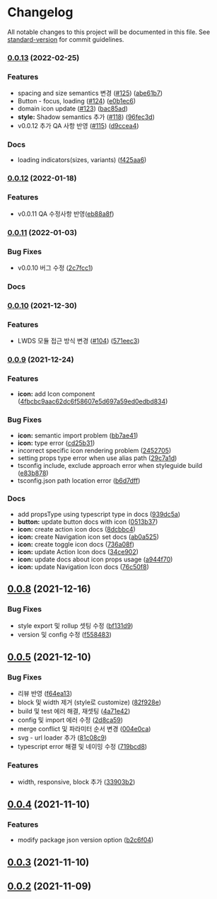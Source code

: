 # Changelog

All notable changes to this project will be documented in this file. See [standard-version](https://github.com/conventional-changelog/standard-version) for commit guidelines.

### [0.0.13](https://github.com/linewalks/lwds/compare/v0.0.8...v0.0.13) (2022-02-25)

### Features

- spacing and size semantics 변경 ([#125](https://github.com/linewalks/lwds/pull/125)) ([abe61b7](https://github.com/linewalks/lwds/commit/abe61b79db0fe4bb337604379e4b58ca1c4dae78))
- Button - focus, loading ([#124](https://github.com/linewalks/lwds/pull/124)) ([e0b1ec6](https://github.com/linewalks/lwds/commit/e0b1ec6158b5b49a94213a31b229cfd016db60a3))
- domain icon update ([#123](https://github.com/linewalks/lwds/pull/123)) ([bac85ad](https://github.com/linewalks/lwds/commit/bac85ad133673a17b77b2009759b224d9a67f617))
- **style:** Shadow semantics 추가 ([#118](https://github.com/linewalks/lwds/issues/118)) ([96fec3d](https://github.com/linewalks/lwds/commit/96fec3d5a35ccf723a07adb19141f4668f29e22d))
- v0.0.12 추가 QA 사항 반영 ([#115](https://github.com/linewalks/lwds/issues/115)) ([d9ccea4](https://github.com/linewalks/lwds/commit/d9ccea429c7090a9a276a652b2ac9478818192c7))

### Docs

- loading indicators(sizes, variants) ([f425aa6](https://github.com/linewalks/lwds/commit/f425aa6966947bfcede1d57d84fb6c4124ccc71c))

### [0.0.12](https://github.com/linewalks/lwds/compare/v0.0.11...v0.0.12) (2022-01-18)

### Features

- v0.0.11 QA 수정사항 반영([eb88a8f](https://github.com/linewalks/lwds/commit/eb88a8fbc436112f1c497352de173519281de3b9))

### [0.0.11](https://github.com/linewalks/lwds/compare/v0.0.10...v0.0.11) (2022-01-03)

### Bug Fixes

- v0.0.10 버그 수정 ([2c7fcc1](https://github.com/linewalks/lwds/commit/2c7fcc1f5295811f56607912ac0ea0ed68146882))

### Docs

### [0.0.10](https://github.com/linewalks/lwds/compare/v0.0.9...v0.0.10) (2021-12-30)

### Features

- LWDS 모듈 접근 방식 변경 ([#104](https://github.com/linewalks/lwds/issues/104)) ([571eec3](https://github.com/linewalks/lwds/commit/571eec3aa66690c93d596ed4f87223ab1b7938f1))

### [0.0.9](https://github.com/linewalks/lwds/compare/v0.0.8...v0.0.9) (2021-12-24)

### Features

- **icon:** add Icon component ([4fbcbc9aac62dc6f58607e5d697a59ed0edbd834](https://github.com/linewalks/lwds/commit/4fbcbc9aac62dc6f58607e5d697a59ed0edbd834))

### Bug Fixes

- **icon:** semantic import problem ([bb7ae41](https://github.com/linewalks/lwds/commit/bb7ae41ce086d81354ddb8667f4806396d73102d))
- **icon:** type error ([cd25b31](https://github.com/linewalks/lwds/commit/cd25b3132859deddfac08ac9376ed545798e01de))
- incorrect specific icon rendering problem ([2452705](https://github.com/linewalks/lwds/commit/24527053b3f00c61c9f65e987c819094af8edaa2))
- setting props type error when use alias path ([29c7a1d](https://github.com/linewalks/lwds/commit/29c7a1dc223bfd22600d99c71d031f533c087a43))
- tsconfig include, exclude approach error when styleguide build ([e83b878](https://github.com/linewalks/lwds/commit/e83b878995856ebf50358f254473a9edee9a3a0d))
- tsconfig.json path location error ([b6d7dff](https://github.com/linewalks/lwds/commit/b6d7dff1df310a36915447e9b1ac8dd55a917922))

### Docs

- add propsType using typescript type in docs ([939dc5a](https://github.com/linewalks/lwds/commit/939dc5a502737193ecf90916af62ea82e67c2867))
- **button:** update button docs with icon ([0513b37](https://github.com/linewalks/lwds/commit/0513b377c7f07657b94b9085fb1f7514bbe848b4))
- **icon:** create action icon docs ([8dcbbc4](https://github.com/linewalks/lwds/commit/8dcbbc4f0d4ab5cbafaac5ab69e226f17de40a7b))
- **icon:** create Navigation icon set docs ([ab0a525](https://github.com/linewalks/lwds/commit/ab0a5259c4ae43c7ae75ff53fb4255d3a986c3da))
- **icon:** create toggle icon docs ([736a08f](https://github.com/linewalks/lwds/commit/736a08fea03393b832932fbaee6b445fb00c462b))
- **icon:** update Action Icon docs ([34ce902](https://github.com/linewalks/lwds/commit/34ce9024aaf85c2c08d4e2f828b7d85dc4005868))
- **icon:** update docs about icon props usage ([a944f70](https://github.com/linewalks/lwds/commit/a944f70c9772a139d1ccb61f0d95a84015bf9e18))
- **icon:** update Navigation Icon docs ([76c50f8](https://github.com/linewalks/lwds/commit/76c50f8dd8a29a2adb6639fd7dc2be335194f192))

## [0.0.8](https://github.com/linewalks/lwds/compare/v0.0.5...v0.0.8) (2021-12-16)

### Bug Fixes

- style export 및 rollup 셋팅 수정 ([bf131d9](https://github.com/linewalks/lwds/commit/bf131d9b77591f5dc5a9734b8d7acd7bb52973ff))
- version 및 config 수정 ([f558483](https://github.com/linewalks/lwds/commit/f55848321afdc714d7ca7158c935337430fbf983))

## [0.0.5](https://github.com/linewalks/lwds/compare/v0.0.4...v0.0.5) (2021-12-10)

### Bug Fixes

- 리뷰 반영 ([f64ea13](https://github.com/linewalks/lwds/commit/f64ea137f3002c2c90104cba9ac8d4fa92e30d63))
- block 및 width 제거 (style로 customize) ([82f928e](https://github.com/linewalks/lwds/commit/82f928edb20c0af116c49bf0cb7cdbea5aa0101e))
- build 및 test 에러 해결, 재셋팅 ([4a71e42](https://github.com/linewalks/lwds/commit/4a71e42887a90cf2006287b17952afe0e192e364))
- config 및 import 에러 수정 ([2d8ca59](https://github.com/linewalks/lwds/commit/2d8ca59ba5b07a16b49dcf76f7aa1fdcccd237c2))
- merge conflict 및 파라미터 순서 변경 ([004e0ca](https://github.com/linewalks/lwds/commit/004e0ca7ad5aa296ab3d9d04ea42b6f9310bd989))
- svg - url loader 추가 ([81c08c9](https://github.com/linewalks/lwds/commit/81c08c94d2eb1b4c187241d04c695034a386b51b))
- typescript error 해결 및 네이밍 수정 ([719bcd8](https://github.com/linewalks/lwds/commit/719bcd8b41dd38aa3bff847744257e9a6635ea6c))

### Features

- width, responsive, block 추가 ([33903b2](https://github.com/linewalks/lwds/commit/33903b226b20624376f614c6a2bd47a71ff6f830))

## [0.0.4](https://github.com/linewalks/lwds/compare/v0.0.3...v0.0.4) (2021-11-10)

### Features

- modify package json version option ([b2c6f04](https://github.com/linewalks/lwds/commit/b2c6f043efdd8c87a8fd2bf49eb325049c8e45ec))

## [0.0.3](https://github.com/linewalks/lwds/compare/v0.0.2...v0.0.3) (2021-11-10)

## [0.0.2](https://github.com/linewalks/lwds/compare/0.0.1...0.0.2) (2021-11-09)
